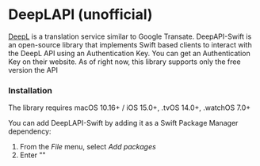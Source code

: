 # DeepLAPI (unofficial)

[DeepL](https://www.deepl.com/) is a translation service similar to Google Transate. 
DeepAPI-Swift is an open-source library that implements Swift based clients to interact with the DeepL API using an Authentication Key. You can get an Authentication Key on their website. As of right now, this library supports only the free version the API

### Installation
The library requires macOS 10.16+ / iOS 15.0+, .tvOS 14.0+, .watchOS 7.0+

You can add DeepLAPI-Swift by adding it as a Swift Package Manager dependency:
1. From the *File* menu, select *Add packages*
2. Enter ""
